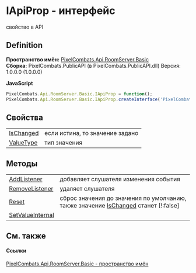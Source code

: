 # IApiProp - интерфейс


свойство в API



## Definition
**Пространство имён:** <a href="299769b5-0515-f682-c4bd-afa5af18175d">PixelCombats.Api.RoomServer.Basic</a>  
**Сборка:** PixelCombats.PublicAPI (в PixelCombats.PublicAPI.dll) Версия: 1.0.0.0 (1.0.0.0)

**JavaScript**
``` JavaScript
PixelCombats.Api.RoomServer.Basic.IApiProp = function();
PixelCombats.Api.RoomServer.Basic.IApiProp.createInterface('PixelCombats.Api.RoomServer.Basic.IApiProp');
```



## Свойства
<table>
<tr>
<td><a href="06a5c82e-8042-0bf2-3e50-bb84e55bf7bb">IsChanged</a></td>
<td>если истина, то значение задано</td></tr>
<tr>
<td><a href="87437bd8-e432-c785-3955-c0c61aff0026">ValueType</a></td>
<td>тип значения</td></tr>
</table>

## Методы
<table>
<tr>
<td><a href="99c822db-8909-bfba-e4d8-1c3937018f75">AddListener</a></td>
<td>добавляет слушателя изменения события</td></tr>
<tr>
<td><a href="51ae08cd-de8e-3404-0315-02d93f38273d">RemoveListener</a></td>
<td>удаляет слушателя</td></tr>
<tr>
<td><a href="0c8ed19e-e17e-9ee5-bc6e-2a5db36a3757">Reset</a></td>
<td>сброс значения до значения по умолчанию, также значение <a href="06a5c82e-8042-0bf2-3e50-bb84e55bf7bb">IsChanged</a> станет [!:false]</td></tr>
<tr>
<td><a href="0ab8d382-fcf1-45e5-290f-c8af781fbe24">SetValueInternal</a></td>
<td> </td></tr>
</table>

## См. также


#### Ссылки
<a href="299769b5-0515-f682-c4bd-afa5af18175d">PixelCombats.Api.RoomServer.Basic - пространство имён</a>  
